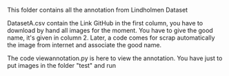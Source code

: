This folder contains all the annotation from Lindholmen Dataset

DatasetA.csv contain the Link GitHub in the first column, you have to download by hand all images for the moment. You have to give the good name, it's given in column 2. 
Later, a code comes for scrap automatically the image from internet and associate the good name. 

The code viewannotation.py is here to view the annotation. You have just to put images in the folder "test" and run
